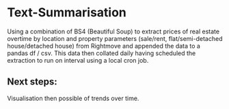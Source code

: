 # Text-Summarisation

Using a combination of BS4 (Beautiful Soup) to extract prices of real estate overtime by location and property parameters (sale/rent, flat/semi-detached house/detached house) from Rightmove and appended the data to a pandas df / csv. This data then collated daily having scheduled the extraction to run on interval using a local cron job. 

## Next steps:
Visualisation then possible of trends over time.
